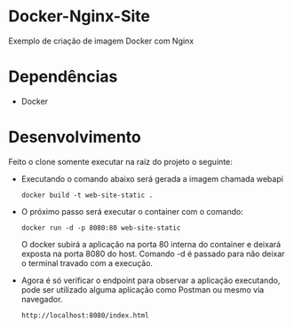 # Docker-Nginx-Site
Exemplo de criação de imagem Docker com Nginx

# Dependências

- Docker

# Desenvolvimento

Feito o clone somente executar na raíz do projeto o seguinte:

- Executando o comando abaixo será gerada a imagem chamada webapi

    ```
    docker build -t web-site-static .
    ```

- O próximo passo será executar o container com o comando:

    ```
    docker run -d -p 8080:80 web-site-static
    ```

    O docker subirá a aplicação na porta 80 interna do container e deixará exposta na porta 8080 do host. Comando -d é passado para não deixar o terminal travado com a execução.

- Agora é só verificar o endpoint para observar a aplicação executando, pode ser utilizado alguma aplicação como Postman ou mesmo via navegador.

    ```
    http://localhost:8080/index.html
    ```

